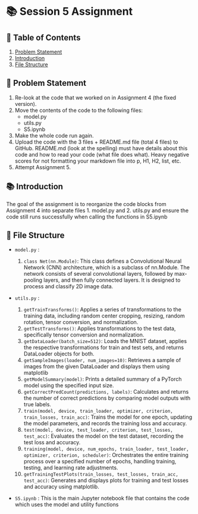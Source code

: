 # 📚 Session 5 Assignment

## 📌 Table of Contents

1. [Problem Statement](#problem-statement)
2. [Introduction](#introduction)
3. [File Structure](#file-structure)

## 🎯 Problem Statement

1. Re-look at the code that we worked on in Assignment 4 (the fixed version). 
2. Move the contents of the code to the following files:
    - model.py
    - utils.py
    - S5.ipynb
3. Make the whole code run again. 
4. Upload the code with the 3 files + README.md file (total 4 files) to GitHub. README.md (look at the spelling) must have details about this code and how to read your code (what file does what). Heavy negative scores for not formatting your markdown file into p, H1, H2, list, etc. 
5. Attempt Assignment 5. 

## 📚 Introduction

The goal of the assignment is to reorganize the code blocks from Assignment 4 into separate files 1. model.py and 2. utils.py and ensure the code still runs successfully when calling the functions in S5.ipynb

## 📂 File Structure

- `model.py` :
    1. `class Net(nn.Module)`: This class defines a Convolutional Neural Network (CNN) architecture, which is a subclass of nn.Module. The network consists of several convolutional layers, followed by max-pooling layers, and then fully connected layers. It is designed to process and classify 2D image data.
- `utils.py` :
    1. `getTrainTransforms()`: Applies a series of transformations to the training data, including random center cropping, resizing, random rotation, tensor conversion, and normalization.
    2. `getTestTransforms()`: Applies transformations to the test data, specifically tensor conversion and normalization.
    3. `getDataLoader(batch_size=512)`: Loads the MNIST dataset, applies the respective transformations for train and test sets, and returns DataLoader objects for both.
    4. `getSampleImages(loader, num_images=10)`: Retrieves a sample of images from the given DataLoader and displays them using matplotlib
    5. `getModelSummary(model)`: Prints a detailed summary of a PyTorch model using the specified input size.
    6. `getCorrectPredCount(predictions, labels)`: Calculates and returns the number of correct predictions by comparing model outputs with true labels.
    7. `train(model, device, train_loader, optimizer, criterion, train_losses, train_acc)`: Trains the model for one epoch, updating the model parameters, and records the training loss and accuracy.
    8. `test(model, device, test_loader, criterion, test_losses, test_acc)`: Evaluates the model on the test dataset, recording the test loss and accuracy.
    9. `training(model, device, num_epochs, train_loader, test_loader, optimizer, criterion, scheduler)`: Orchestrates the entire training process over a specified number of epochs, handling training, testing, and learning rate adjustments.
    10. `getTrainingTestPlots(train_losses, test_losses, train_acc, test_acc)`: Generates and displays plots for training and test losses and accuracy using matplotlib.

- `S5.ipynb` : This is the main Jupyter notebook file that contains the code which uses the model and utility functions

